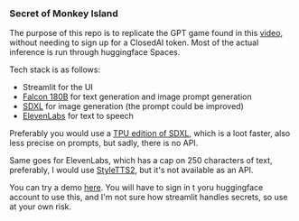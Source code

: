 ### Secret of Monkey Island
The purpose of this repo is to replicate the GPT game found in this [video](https://www.youtube.com/watch?v=EYLFam1qymk&t=2s), without needing to sign up for a ClosedAI token. Most of the actual inference is run through huggingface Spaces.

Tech stack is as follows:
- Streamlit for the UI
- [Falcon 180B](https://huggingface.co/chat/) for text generation and image prompt generation
- [SDXL](https://openskyml-fast-sdxl-stable-diffusion-xl.hf.space/--replicas/545b5tw7n/) for image generation (the prompt could be improved)
- [ElevenLabs](https://elevenlabs-tts.hf.space/) for text to speech

Preferably you would use a [TPU edition of SDXL](https://google-sdxl.hf.space/), which is a loot faster, also less precise on prompts, but sadly, there is no API. 

Same goes for ElevenLabs, which has a cap on 250 characters of text, preferably, I would use [StyleTTS2](https://huggingface.co/spaces/styletts2/styletts2), but it's not available as an API.

You can try a demo [here](https://monkey-island-os-5azshv4egpgrydfhvn33rb.streamlit.app/). You will have to sign in t yoru huggingface account to use this, and I'm not sure how streamlit handles secrets, so use at your own risk.